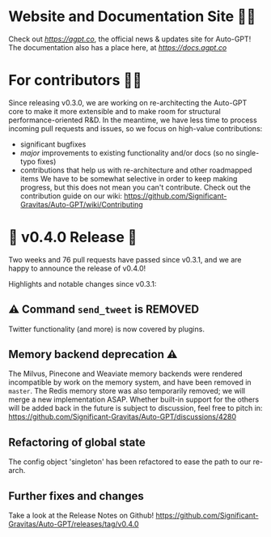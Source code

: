 # Website and Documentation Site 📰📖
Check out *https://agpt.co*, the official news & updates site for Auto-GPT!
The documentation also has a place here, at *https://docs.agpt.co*

# For contributors 👷🏼
Since releasing v0.3.0, we are working on re-architecting the Auto-GPT core to make
it more extensible and to make room for structural performance-oriented R&D.
In the meantime, we have less time to process incoming pull requests and issues,
so we focus on high-value contributions:
 * significant bugfixes
 * *major* improvements to existing functionality and/or docs (so no single-typo fixes)
 * contributions that help us with re-architecture and other roadmapped items
We have to be somewhat selective in order to keep making progress, but this does not
mean you can't contribute. Check out the contribution guide on our wiki:
https://github.com/Significant-Gravitas/Auto-GPT/wiki/Contributing

# 🚀 v0.4.0 Release 🚀
Two weeks and 76 pull requests have passed since v0.3.1, and we are happy to announce
the release of v0.4.0!

Highlights and notable changes since v0.3.1:

## ⚠️ Command `send_tweet` is REMOVED
Twitter functionality (and more) is now covered by plugins.

## Memory backend deprecation ⚠️
The Milvus, Pinecone and Weaviate memory backends were rendered incompatible
by work on the memory system, and have been removed in `master`. The Redis
memory store was also temporarily removed; we will merge a new implementation ASAP.
Whether built-in support for the others will be added back in the future is subject to
discussion, feel free to pitch in: https://github.com/Significant-Gravitas/Auto-GPT/discussions/4280

## Refactoring of global state
The config object 'singleton' has been refactored to ease the path to our re-arch.

## Further fixes and changes
Take a look at the Release Notes on Github! https://github.com/Significant-Gravitas/Auto-GPT/releases/tag/v0.4.0
